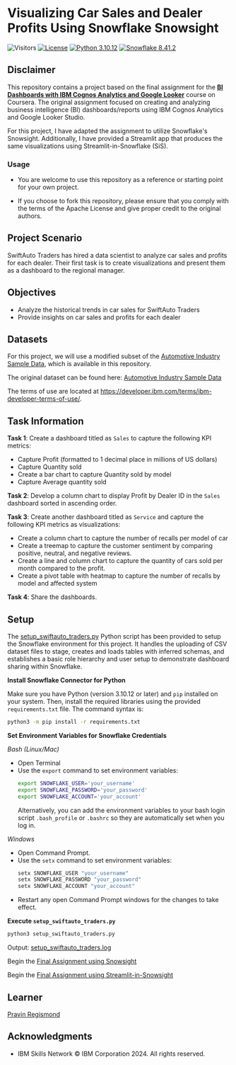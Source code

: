 # Visualizing Car Sales and Dealer Profits Using Snowflake Snowsight

![Visitors](https://api.visitorbadge.io/api/visitors?path=https%3A%2F%2Fgithub.com%2Fpregismond%2Fcreating-visualizations-using-snowflake-snowsight&label=Visitors&countColor=%230d76a8&style=flat&labelStyle=none)
[![License](https://img.shields.io/badge/License-Apache_2.0-0D76A8?style=flat)](https://opensource.org/licenses/Apache-2.0)
[![Python 3.10.12](https://img.shields.io/badge/Python-3.10.12-green.svg)](https://shields.io/)
[![Snowflake 8.41.2](https://img.shields.io/badge/Snowflake-8.41.2-green?style=flat&logo=snowflake&logoColor=white)](https://shields.io/)

## Disclaimer

This repository contains a project based on the final assignment for the **[BI Dashboards with IBM Cognos Analytics and Google Looker](https://www.coursera.org/learn/bi-dashboards-with-ibm-cognos-analytics-and-google-looker)** course on Coursera. The original assignment focused on creating and analyzing business intelligence (BI) dashboards/reports using IBM Cognos Analytics and Google Looker Studio.

For this project, I have adapted the assignment to utilize Snowflake's Snowsight. Additionally, I have provided a Streamlit app that produces the same visualizations using Streamlit-in-Snowflake (SiS).

### Usage

* You are welcome to use this repository as a reference or starting point for your own project.

* If you choose to fork this repository, please ensure that you comply with the terms of the Apache License and give proper credit to the original authors.

## Project Scenario

SwiftAuto Traders has hired a data scientist to analyze car sales and profits for each dealer. Their first task is to create visualizations and present them as a dashboard to the regional manager.

## Objectives

* Analyze the historical trends in car sales for SwiftAuto Traders
* Provide insights on car sales and profits for each dealer

## Datasets

For this project, we will use a modified subset of the [Automotive Industry Sample Data](./Automotive_Industry/), which is available in this repository.

The original dataset can be found here: [Automotive Industry Sample Data](https://accelerator.ca.analytics.ibm.com/bi/?utm_source=skills_network&utm_content=in_lab_content_link&utm_id=Lab-IBMSkillsNetwork-DV0130EN-Coursera&perspective=authoring&pathRef=.public_folders%2FIBM%2BAccelerator%2BCatalog%2FContent%2FDAT00142&id=i22898C2A4DD748F79E0FC2BD017F4FE8&objRef=i22898C2A4DD748F79E0FC2BD017F4FE8&action=run&format=HTML&cmPropStr=%7B%22id%22%3A%22i22898C2A4DD748F79E0FC2BD017F4FE8%22%2C%22type%22%3A%22reportView%22%2C%22defaultName%22%3A%22DAT00142%22%2C%22permissions%22%3A%5B%22execute%22%2C%22read%22%2C%22traverse%22%5D%7D)

The terms of use are located at https://developer.ibm.com/terms/ibm-developer-terms-of-use/.

## Task Information
**Task 1**: Create a dashboard titled as `Sales` to capture the following KPI metrics:
* Capture Profit (formatted to 1 decimal place in millions of US dollars)
* Capture Quantity sold
* Create a bar chart to capture Quantity sold by model
* Capture Average quantity sold

**Task 2**: Develop a column chart to display Profit by Dealer ID in the `Sales` dashboard sorted in ascending order.

**Task 3**: Create another dashboard titled as `Service` and capture the following KPI metrics as visualizations:
* Create a column chart to capture the number of recalls per model of car
* Create a treemap to capture the customer sentiment by comparing positive, neutral, and negative reviews.
* Create a line and column chart to capture the quantity of cars sold per month compared to the profit.
* Create a pivot table with heatmap to capture the number of recalls by model and affected system

**Task 4**: Share the dashboards.

## Setup

The [setup_swiftauto_traders.py](./setup_swiftauto_traders.py) Python script has been provided to setup the Snowflake environment for this project. It handles the uploading of CSV dataset files to stage, creates and loads tables with inferred schemas, and establishes a basic role hierarchy and user setup to demonstrate dashboard sharing within Snowflake.

**Install Snowflake Connector for Python**

Make sure you have Python (version 3.10.12 or later) and `pip` installed on your system. Then, install the required libraries using the provided `requirements.txt` file. The command syntax is:

```bash
python3 -m pip install -r requirements.txt
```

**Set Environment Variables for Snowflake Credentials**

*Bash (Linux/Mac)*
* Open Terminal
* Use the `export` command to set environment variables:
    ```bash
    export SNOWFLAKE_USER='your_username'
    export SNOWFLAKE_PASSWORD='your_password'
    export SNOWFLAKE_ACCOUNT='your_account'
    ```
    Alternatively, you can add the environment variables to your bash login script `.bash_profile` or `.bashrc` so they are automatically set when you log in.

*Windows*
* Open Command Prompt.
* Use the `setx` command to set environment variables:
    ```cmd
    setx SNOWFLAKE_USER "your_username"
    setx SNOWFLAKE_PASSWORD "your_password"
    setx SNOWFLAKE_ACCOUNT "your_account"
    ```
* Restart any open Command Prompt windows for the changes to take effect.

**Execute `setup_swiftauto_traders.py`**

```bash
python3 setup_swiftauto_traders.py
```
Output: [setup_swiftauto_traders.log](./setup_swiftauto_traders.log)


Begin the [Final Assignment using Snowsight](./Final_Assignment_Snowsight.md)

Begin the [Final Assignment using Streamlit-in-Snowsight](./Final_Assignment_Streamlit.md)

## Learner

[Pravin Regismond](https://www.linkedin.com/in/pregismond)

## Acknowledgments

* IBM Skills Network © IBM Corporation 2024. All rights reserved.